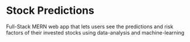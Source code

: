 # Stock Predictions
Full-Stack MERN web app that lets users see the predictions and risk factors of their invested stocks using data-analysis and machine-learning
